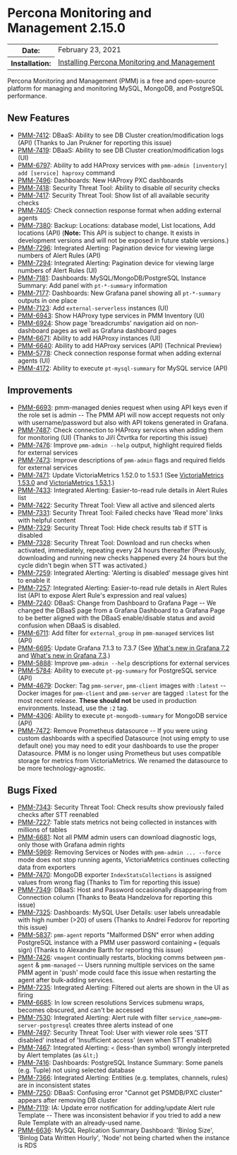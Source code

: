 # Percona Monitoring and Management 2.15.0

<table class="docutils field-list" frame="void" rules="none">
  <colgroup>
    <col class="field-name">
    <col class="field-body">
  </colgroup>
  <tbody valign="top">
    <tr class="field-odd field">
      <th class="field-name">Date:</th>
      <td class="field-body">February 23, 2021</td>
    </tr>
    <tr class="field-even field">
      <th class="field-name">Installation:</th>
      <td class="field-body">
        <a class="reference external" href="https://www.percona.com/software/pmm/quickstart">Installing Percona Monitoring and Management</a></td>
    </tr>
  </tbody>
</table>

Percona Monitoring and Management (PMM) is a free and open-source platform for managing and monitoring MySQL, MongoDB, and PostgreSQL performance.

## New Features

* [PMM-7412](https://jira.percona.com/browse/PMM-7412): DBaaS: Ability to see DB Cluster creation/modification logs (API) (Thanks to Jan Prukner for reporting this issue)
* [PMM-7419](https://jira.percona.com/browse/PMM-7419): DBaaS: Ability to see DB Cluster creation/modification logs (UI)
* [PMM-6797](https://jira.percona.com/browse/PMM-6797): Ability to add HAProxy services with `pmm-admin [inventory] add [service] haproxy` command
* [PMM-7496](https://jira.percona.com/browse/PMM-7496): Dashboards: New HAProxy PXC dashboards
* [PMM-7418](https://jira.percona.com/browse/PMM-7418): Security Threat Tool: Ability to disable *all* security checks
* [PMM-7417](https://jira.percona.com/browse/PMM-7417): Security Threat Tool: Show list of all available security checks
* [PMM-7405](https://jira.percona.com/browse/PMM-7405): Check connection response format when adding external agents
* [PMM-7380](https://jira.percona.com/browse/PMM-7380): Backup: Locations: database model, List locations, Add locations (API) (**Note:** This API is subject to change. It exists in development versions and will not be exposed in future stable versions.)
* [PMM-7296](https://jira.percona.com/browse/PMM-7296): Integrated Alerting: Pagination device for viewing large numbers of Alert Rules (API)
* [PMM-7294](https://jira.percona.com/browse/PMM-7294): Integrated Alerting: Pagination device for viewing large numbers of Alert Rules (UI)
* [PMM-7181](https://jira.percona.com/browse/PMM-7181): Dashboards: MySQL/MongoDB/PostgreSQL Instance Summary: Add panel with `pt-*-summary` information
* [PMM-7177](https://jira.percona.com/browse/PMM-7177): Dashboards: New Grafana panel showing all `pt-*-summary` outputs in one place
* [PMM-7123](https://jira.percona.com/browse/PMM-7123): Add `external-serverless` instances (UI)
* [PMM-6943](https://jira.percona.com/browse/PMM-6943): Show HAProxy type services in PMM Inventory (UI)
* [PMM-6924](https://jira.percona.com/browse/PMM-6924): Show page 'breadcrumbs' navigation aid on non-dashboard pages as well as Grafana dashboard pages
* [PMM-6671](https://jira.percona.com/browse/PMM-6671): Ability to add HAProxy instances (UI)
* [PMM-6640](https://jira.percona.com/browse/PMM-6640): Ability to add HAProxy services (API) (Technical Preview)
* [PMM-5778](https://jira.percona.com/browse/PMM-5778): Check connection response format when adding external agents (UI)
* [PMM-4172](https://jira.percona.com/browse/PMM-4172): Ability to execute `pt-mysql-summary` for MySQL service (API)



## Improvements

* [PMM-6693](https://jira.percona.com/browse/PMM-6693): pmm-managed denies request when using API keys even if the role set is admin -- The PMM API will now accept requests not only with username/password but also with API tokens generated in Grafana. 
* [PMM-7487](https://jira.percona.com/browse/PMM-7487): Check connection to HAProxy services when adding them for monitoring (UI) (Thanks to Jiří Čtvrtka for reporting this issue)
* [PMM-7476](https://jira.percona.com/browse/PMM-7476): Improve `pmm-admin --help` output, highlight required fields for external services
* [PMM-7473](https://jira.percona.com/browse/PMM-7473): Improve descriptions of `pmm-admin` flags and required fields for external services
* [PMM-7471](https://jira.percona.com/browse/PMM-7471): Update VictoriaMetrics 1.52.0 to 1.53.1 (See [VictoriaMetrics 1.53.0](https://github.com/VictoriaMetrics/VictoriaMetrics/releases/tag/v1.53.0) and [VictoriaMetrics 1.53.1](https://github.com/VictoriaMetrics/VictoriaMetrics/releases/tag/v1.53.1).)
* [PMM-7433](https://jira.percona.com/browse/PMM-7433): Integrated Alerting: Easier-to-read rule details in Alert Rules list
* [PMM-7422](https://jira.percona.com/browse/PMM-7422): Security Threat Tool: View all active and silenced alerts
* [PMM-7331](https://jira.percona.com/browse/PMM-7331): Security Threat Tool: Failed checks have 'Read more' links with helpful content
* [PMM-7329](https://jira.percona.com/browse/PMM-7329): Security Threat Tool: Hide check results tab if STT is disabled
* [PMM-7328](https://jira.percona.com/browse/PMM-7328): Security Threat Tool: Download and run checks when activated, immediately, repeating every 24 hours thereafter (Previously, downloading and running new checks happened every 24 hours but the cycle didn't begin when STT was activated.)
* [PMM-7259](https://jira.percona.com/browse/PMM-7259): Integrated Alerting: 'Alerting is disabled' message gives hint to enable it
* [PMM-7257](https://jira.percona.com/browse/PMM-7257): Integrated Alerting: Easier-to-read rule details in Alert Rules list (API to expose Alert Rule's expression and real values)
* [PMM-7240](https://jira.percona.com/browse/PMM-7240): DBaaS: Change from Dashboard to Grafana Page -- We changed the DBaaS page from a Grafana Dashboard to a Grafana Page to be better aligned with the DBaaS enable/disable status and avoid confusion when DBaaS is disabled.
* [PMM-6711](https://jira.percona.com/browse/PMM-6711): Add filter for `external_group` in `pmm-managed` services list (API)
* [PMM-6695](https://jira.percona.com/browse/PMM-6695): Update Grafana 7.1.3 to 7.3.7 (See [What's new in Grafana 7.2](https://grafana.com/docs/grafana/latest/whatsnew/whats-new-in-v7-2) and [What's new in Grafana 7.3](https://grafana.com/docs/grafana/latest/whatsnew/whats-new-in-v7-3/).)
* [PMM-5888](https://jira.percona.com/browse/PMM-5888): Improve `pmm-admin --help` descriptions for external services
* [PMM-5784](https://jira.percona.com/browse/PMM-5784): Ability to execute `pt-pg-summary` for PostgreSQL service (API)
* [PMM-4679](https://jira.percona.com/browse/PMM-4679): Docker: Tag `pmm-server`, `pmm-client` images with `:latest` -- Docker images for `pmm-client` and `pmm-server` are tagged `:latest` for the most recent release. **These should not** be used in production environments. Instead, use the `:2` tag.
* [PMM-4306](https://jira.percona.com/browse/PMM-4306): Ability to execute `pt-mongodb-summary` for MongoDB service (API)
* [PMM-7472](https://jira.percona.com/browse/PMM-7472): Remove Prometheus datasource -- If you were using custom dashboards with a specified Datasource (not using empty to use default one) you may need to edit your dashboards to use the proper Datasource.
  PMM is no longer using Prometheus but uses compatible storage for metrics from VictoriaMetrics. We renamed the datasource to be more technology-agnostic.



## Bugs Fixed

* [PMM-7343](https://jira.percona.com/browse/PMM-7343): Security Threat Tool: Check results show previously failed checks after STT reenabled
* [PMM-7227](https://jira.percona.com/browse/PMM-7227): Table stats metrics not being collected in instances with millions of tables
* [PMM-6681](https://jira.percona.com/browse/PMM-6681): Not all PMM admin users can download diagnostic logs, only those with Grafana admin rights
* [PMM-5969](https://jira.percona.com/browse/PMM-5969): Removing Services or Nodes with `pmm-admin ... --force` mode does not stop running agents, VictoriaMetrics continues collecting data from exporters
* [PMM-7470](https://jira.percona.com/browse/PMM-7470): MongoDB exporter `IndexStatsCollections` is assigned values from wrong flag (Thanks to Tim for reporting this issue)
* [PMM-7349](https://jira.percona.com/browse/PMM-7349): DBaaS: Host and Password occasionally disappearing from Connection column (Thanks to Beata Handzelova for reporting this issue)
* [PMM-7325](https://jira.percona.com/browse/PMM-7325): Dashboards: MySQL User Details: user labels unreadable with high number (>20) of users (Thanks to Andrei Fedorov for reporting this issue)
* [PMM-5837](https://jira.percona.com/browse/PMM-5837): `pmm-agent` reports "Malformed DSN" error when adding PostgreSQL instance with a PMM user password containing `=` (equals sign) (Thanks to Alexandre Barth for reporting this issue)
* [PMM-7426](https://jira.percona.com/browse/PMM-7426): `vmagent` continually restarts, blocking comms between `pmm-agent` & `pmm-managed` -- Users running multiple services on the same PMM agent in 'push' mode could face this issue when restarting the agent after bulk-adding services.
* [PMM-7235](https://jira.percona.com/browse/PMM-7235): Integrated Alerting: Filtered out alerts are shown in the UI as firing
* [PMM-6685](https://jira.percona.com/browse/PMM-6685): In low screen resolutions Services submenu wraps, becomes obscured, and can't be accessed
* [PMM-7530](https://jira.percona.com/browse/PMM-7530): Integrated Alerting: Alert rule with filter `service_name=pmm-server-postgresql` creates three alerts instead of one
* [PMM-7497](https://jira.percona.com/browse/PMM-7497): Security Threat Tool: User with viewer role sees 'STT disabled' instead of 'Insufficient access' (even when STT enabled)
* [PMM-7467](https://jira.percona.com/browse/PMM-7467): Integrated Alerting: `<` (less-than symbol) wrongly interpreted by Alert templates (as `&lt;`)
* [PMM-7416](https://jira.percona.com/browse/PMM-7416): Dashboards: PostgreSQL Instance Summary: Some panels (e.g. Tuple) not using selected database
* [PMM-7366](https://jira.percona.com/browse/PMM-7366): Integrated Alerting: Entities (e.g. templates, channels, rules) are in inconsistent states
* [PMM-7250](https://jira.percona.com/browse/PMM-7250): DBaaS: Confusing error "Cannot get PSMDB/PXC cluster" appears after removing DB cluster
* [PMM-7119](https://jira.percona.com/browse/PMM-7119): IA: Update error notification for adding/update Alert rule Template -- There was inconsistent behavior if you tried to add a new Rule Template with an already-used name.
* [PMM-6636](https://jira.percona.com/browse/PMM-6636): MySQL Replication Summary Dashboard: 'Binlog Size', 'Binlog Data Written Hourly', 'Node' not being charted when the instance is RDS


